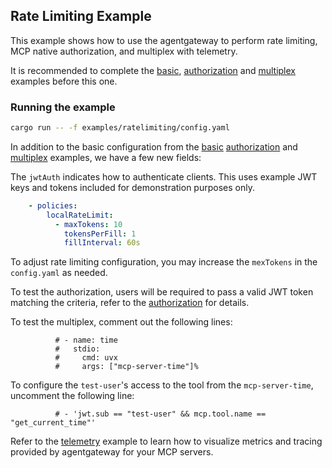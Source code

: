 ## Rate Limiting Example

This example shows how to use the agentgateway to perform rate limiting, MCP native authorization, and multiplex with telemetry.

It is recommended to complete the [basic](../basic), [authorization](../authorization) and [multiplex](../multiplex) examples before this one.

### Running the example

```bash
cargo run -- -f examples/ratelimiting/config.yaml
```

In addition to the basic configuration from the [basic](../basic) [authorization](../authorization) and [multiplex](../multiplex) examples, we have a few new fields:

The `jwtAuth` indicates how to authenticate clients.
This uses example JWT keys and tokens included for demonstration purposes only.

```yaml
    - policies:
        localRateLimit:
          - maxTokens: 10
            tokensPerFill: 1
            fillInterval: 60s
```

To adjust rate limiting configuration, you may increase the `mexTokens` in the `config.yaml` as needed.

To test the authorization, users will be required to pass a valid JWT token matching the criteria, refer to the [authorization](../authorization) for details.

To test the multiplex, comment out the following lines:
```
          # - name: time
          #   stdio:
          #     cmd: uvx
          #     args: ["mcp-server-time"]%
```

To configure the `test-user`'s access to the tool from the `mcp-server-time`, uncomment the following line:

```
          # - 'jwt.sub == "test-user" && mcp.tool.name == "get_current_time"'
```

Refer to the [telemetry](../telemetry) example to learn how to visualize metrics and tracing provided by agentgateway for your MCP servers.
